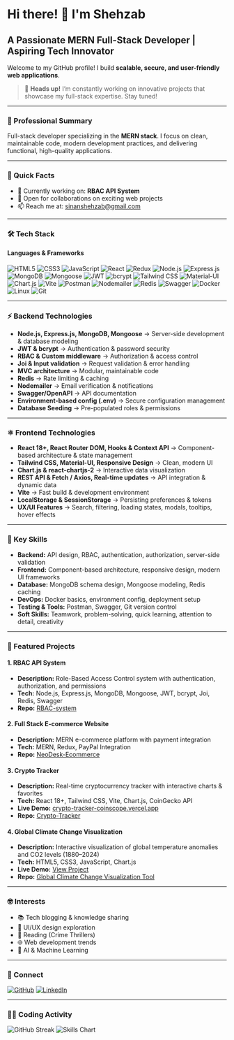 

# Hi there! 👋 I'm Shehzab

## A Passionate MERN Full-Stack Developer | Aspiring Tech Innovator

Welcome to my GitHub profile! I build **scalable, secure, and user-friendly web applications**.

> 🚀 **Heads up!** I’m constantly working on innovative projects that showcase my full-stack expertise. Stay tuned!

---

### 💼 Professional Summary

Full-stack developer specializing in the **MERN stack**. I focus on clean, maintainable code, modern development practices, and delivering functional, high-quality applications.

---

### 🚀 Quick Facts

* 🔭 Currently working on: **RBAC API System**
* 💼 Open for collaborations on exciting web projects
* 📫 Reach me at: [sinanshehzab@gmail.com](mailto:sinanshehzab@gmail.com)

---

### 🛠️ Tech Stack

#### **Languages & Frameworks**

![HTML5](https://img.shields.io/badge/-HTML5-E34F26?style=flat-square\&logo=html5\&logoColor=white)
![CSS3](https://img.shields.io/badge/-CSS3-1572B6?style=flat-square\&logo=css3)
![JavaScript](https://img.shields.io/badge/-JavaScript-F7DF1E?style=flat-square\&logo=javascript\&logoColor=black)
![React](https://img.shields.io/badge/-React-61DAFB?style=flat-square\&logo=react\&logoColor=black)
![Redux](https://img.shields.io/badge/-Redux-764ABC?style=flat-square\&logo=redux\&logoColor=white)
![Node.js](https://img.shields.io/badge/-Node.js-339933?style=flat-square\&logo=node.js\&logoColor=white)
![Express.js](https://img.shields.io/badge/-Express.js-000000?style=flat-square\&logo=express\&logoColor=white)
![MongoDB](https://img.shields.io/badge/-MongoDB-47A248?style=flat-square\&logo=mongodb\&logoColor=white)
![Mongoose](https://img.shields.io/badge/-Mongoose-880000?style=flat-square\&logo=mongoose\&logoColor=white)
![JWT](https://img.shields.io/badge/-JWT-000000?style=flat-square\&logo=jsonwebtokens\&logoColor=white)
![bcrypt](https://img.shields.io/badge/-bcrypt-003366?style=flat-square\&logo=lock\&logoColor=white)
![Tailwind CSS](https://img.shields.io/badge/-TailwindCSS-06B6D4?style=flat-square\&logo=tailwind-css\&logoColor=white)
![Material-UI](https://img.shields.io/badge/-MaterialUI-0081CB?style=flat-square\&logo=material-ui\&logoColor=white)
![Chart.js](https://img.shields.io/badge/-Chart.js-FF6384?style=flat-square\&logo=chartdotjs\&logoColor=white)
![Vite](https://img.shields.io/badge/-Vite-646CFF?style=flat-square\&logo=vite\&logoColor=white)
![Postman](https://img.shields.io/badge/-Postman-FF6C37?style=flat-square\&logo=postman\&logoColor=white)
![Nodemailer](https://img.shields.io/badge/-Nodemailer-D14836?style=flat-square\&logo=npm\&logoColor=white)
![Redis](https://img.shields.io/badge/-Redis-DC382D?style=flat-square\&logo=redis\&logoColor=white)
![Swagger](https://img.shields.io/badge/-Swagger-85EA2D?style=flat-square\&logo=swagger\&logoColor=black)
![Docker](https://img.shields.io/badge/-Docker-2496ED?style=flat-square\&logo=docker\&logoColor=white)
![Linux](https://img.shields.io/badge/-Linux-FCC624?style=flat-square\&logo=linux\&logoColor=black)
![Git](https://img.shields.io/badge/-Git-F05032?style=flat-square\&logo=git\&logoColor=white)

---

### ⚡ Backend Technologies

* **Node.js, Express.js, MongoDB, Mongoose** → Server-side development & database modeling
* **JWT & bcrypt** → Authentication & password security
* **RBAC & Custom middleware** → Authorization & access control
* **Joi & Input validation** → Request validation & error handling
* **MVC architecture** → Modular, maintainable code
* **Redis** → Rate limiting & caching
* **Nodemailer** → Email verification & notifications
* **Swagger/OpenAPI** → API documentation
* **Environment-based config (.env)** → Secure configuration management
* **Database Seeding** → Pre-populated roles & permissions

---

### ⚛️ Frontend Technologies

* **React 18+, React Router DOM, Hooks & Context API** → Component-based architecture & state management
* **Tailwind CSS, Material-UI, Responsive Design** → Clean, modern UI
* **Chart.js & react-chartjs-2** → Interactive data visualization
* **REST API & Fetch / Axios, Real-time updates** → API integration & dynamic data
* **Vite** → Fast build & development environment
* **LocalStorage & SessionStorage** → Persisting preferences & tokens
* **UX/UI Features** → Search, filtering, loading states, modals, tooltips, hover effects

---

### 🌟 Key Skills

* **Backend:** API design, RBAC, authentication, authorization, server-side validation
* **Frontend:** Component-based architecture, responsive design, modern UI frameworks
* **Database:** MongoDB schema design, Mongoose modeling, Redis caching
* **DevOps:** Docker basics, environment config, deployment setup
* **Testing & Tools:** Postman, Swagger, Git version control
* **Soft Skills:** Teamwork, problem-solving, quick learning, attention to detail, creativity

---

### 🌟 Featured Projects

#### 1. RBAC API System

* **Description:** Role-Based Access Control system with authentication, authorization, and permissions
* **Tech:** Node.js, Express.js, MongoDB, Mongoose, JWT, bcrypt, Joi, Redis, Swagger
* **Repo:** [RBAC-system](https://github.com/shehzab/RBAC-system)

#### 2. Full Stack E-commerce Website

* **Description:** MERN e-commerce platform with payment integration
* **Tech:** MERN, Redux, PayPal Integration
* **Repo:** [NeoDesk-Ecommerce](https://github.com/shehzab/NeoDesk-Ecommerce)

#### 3. Crypto Tracker

* **Description:** Real-time cryptocurrency tracker with interactive charts & favorites
* **Tech:** React 18+, Tailwind CSS, Vite, Chart.js, CoinGecko API
* **Live Demo:** [crypto-tracker-coinscope.vercel.app](https://crypto-tracker-coinscope.vercel.app/)
* **Repo:** [Crypto-Tracker](https://github.com/shehzab/Crypto-Tracker)
  

#### 4. Global Climate Change Visualization

* **Description:** Interactive visualization of global temperature anomalies and CO2 levels (1880–2024)
* **Tech:** HTML5, CSS3, JavaScript, Chart.js
* **Live Demo:** [View Project](https://shehzab.github.io/Global-Climate-Change-Visualization-Tool/)
* **Repo:** [Global Climate Change Visualization Tool](https://github.com/shehzab/Global-Climate-Change-Visualization-Tool)

---

### 🤓 Interests

* 📚 Tech blogging & knowledge sharing
* 🎨 UI/UX design exploration
* 📖 Reading (Crime Thrillers)
* 🌐 Web development trends
* 🤖 AI & Machine Learning

---

### 🤝 Connect

[![GitHub](https://img.shields.io/badge/-GitHub-181717?style=flat-square\&logo=github)](https://github.com/shehzab)
[![LinkedIn](https://img.shields.io/badge/-LinkedIn-0A66C2?style=flat-square\&logo=linkedin)](https://www.linkedin.com/in/shehzab)

---

### 👨‍💻 Coding Activity

![GitHub Streak](https://github-readme-streak-stats.herokuapp.com/?user=shehzab\&theme=dark)
![Skills Chart](https://github-readme-stats.vercel.app/api/top-langs/?username=shehzab\&layout=compact\&theme=radical)


